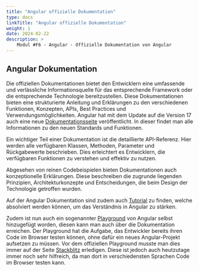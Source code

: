 ```yaml
---
title: "Angular offizielle Dokumentation"
type: docs
linkTitle: "Angular offizielle Dokumentation"
weight: 1
date: 2024-02-22
description: >
    Modul #F6 - Angular - Offizielle Dokumentation von Angular
---
```


## Angular Dokumentation
Die offiziellen Dokumentationen bietet den Entwicklern eine umfassende und verlässliche Informationsquelle für das entsprechende Framework oder die entsprechende Technologie bereitzustellen. 
Diese Dokumentationen bieten eine strukturierte Anleitung und Erklärungen zu den verschiedenen Funktionen, Konzepten, APIs, Best Practices und Verwendungsmöglichkeiten.
Angular hat mit dem Update auf die Version 17 auch eine neue [Dokumentationsseite](https://angular.dev/) veröffentlicht. In dieser findet man alle Informationen zu den neuen Standards und Funktionen.

Ein wichtiger Teil einer Dokumentation ist die detaillierte API-Referenz. Hier werden alle verfügbaren Klassen, Methoden, Parameter und Rückgabewerte beschrieben.
Dies erleichtert es Entwicklern, die verfügbaren Funktionen zu verstehen und effektiv zu nutzen.

Abgesehen von reinen Codebeispielen bieten Dokumentationen auch konzeptionelle Erklärungen. Diese beschreiben die zugrunde liegenden Prinzipien, Architekturkonzepte und Entscheidungen, die beim Design der Technologie getroffen wurden.

Auf der Angular Dokumentation sind zudem auch [Tutorial](https://angular.dev/tutorials) zu finden, welche absolviert werden können, um das Verständnis in Angular zu stärken.

Zudem ist nun auch ein sogenannter [Playground](https://angular.dev/playground) von Angular selbst hinzugefügt worden, diesen kann man auch über die Dokumentation erreichen.
Der Playground hat die Aufgabe, das Entwickler bereits ihren Code im Browser testen können, ohne dafür ein neues Angular-Projekt aufsetzen zu müssen.
Vor dem offiziellen Playground musste man dies immer auf der Seite [Stackblitz](https://stackblitz.com/) erledigen. Diese ist jedoch auch heutzutage immer noch sehr hilfreich, da man dort in verschiedensten Sprachen Code im Browser testen kann.

